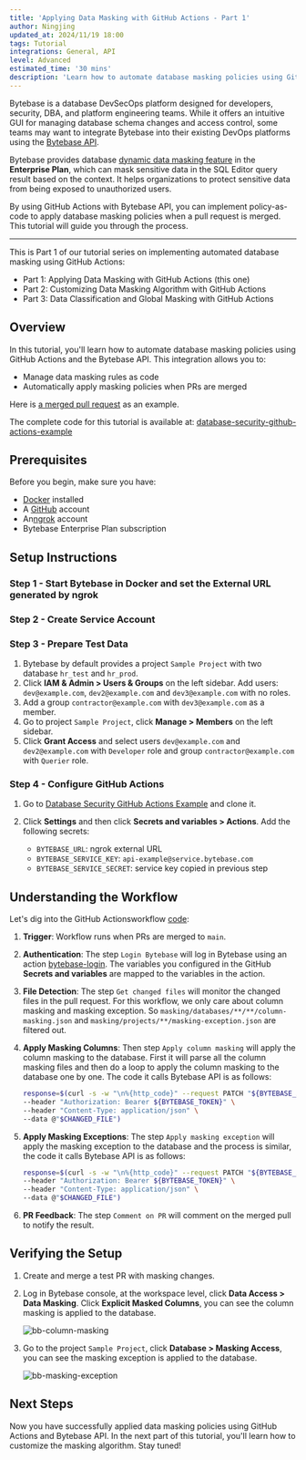 ```yaml
---
title: 'Applying Data Masking with GitHub Actions - Part 1'
author: Ningjing
updated_at: 2024/11/19 18:00
tags: Tutorial
integrations: General, API
level: Advanced
estimated_time: '30 mins'
description: 'Learn how to automate database masking policies using GitHub Actions and Bytebase API'
---
```


Bytebase is a database DevSecOps platform designed for developers, security, DBA, and platform engineering teams. While it offers an intuitive GUI for managing database schema changes and access control, some teams may want to integrate Bytebase into their existing DevOps platforms using the [Bytebase API](/docs/api/overview/).

Bytebase provides database [dynamic data masking feature](/docs/security/data-masking/overview/) in the **Enterprise Plan**, which can mask sensitive data in the SQL Editor query result based on the context. It helps organizations to protect sensitive data from being exposed to unauthorized users.

By using GitHub Actions with Bytebase API, you can implement policy-as-code to apply database masking policies when a pull request is merged. This tutorial will guide you through the process.

---

This is Part 1 of our tutorial series on implementing automated database masking using GitHub Actions:

- Part 1: Applying Data Masking with GitHub Actions (this one)
- Part 2: Customizing Data Masking Algorithm with GitHub Actions
- Part 3: Data Classification and Global Masking with GitHub Actions

## Overview

In this tutorial, you'll learn how to automate database masking policies using GitHub Actions and the Bytebase API. This integration allows you to:

- Manage data masking rules as code
- Automatically apply masking policies when PRs are merged

Here is [a merged pull request](https://github.com/bytebase/database-security-github-actions-example/pull/5) as an example.

<HintBlock type="info">

The complete code for this tutorial is available at: [database-security-github-actions-example](https://github.com/bytebase/database-security-github-actions-example)

</HintBlock>

## Prerequisites

Before you begin, make sure you have:

- [Docker](https://www.docker.com/) installed
- A [GitHub](https://github.com/) account
- An[ngrok](http://ngrok.com/) account
- Bytebase Enterprise Plan subscription

## Setup Instructions

### Step 1 - Start Bytebase in Docker and set the External URL generated by ngrok

<IncludeBlock url="/docs/get-started/install/vcs-with-ngrok"></IncludeBlock>

### Step 2 - Create Service Account

<IncludeBlock url="/docs/share/tutorials/create-service-account"></IncludeBlock>

### Step 3 - Prepare Test Data

1. Bytebase by default provides a project `Sample Project` with two database `hr_test` and `hr_prod`.
1. Click **IAM & Admin > Users & Groups** on the left sidebar. Add users: `dev@example.com`, `dev2@example.com` and `dev3@example.com` with no roles.
1. Add a group `contractor@example.com` with `dev3@example.com` as a member.
1. Go to project `Sample Project`, click **Manage > Members** on the left sidebar.
1. Click **Grant Access** and select users `dev@example.com` and `dev2@example.com` with `Developer` role and group `contractor@example.com` with `Querier` role.

### Step 4 - Configure GitHub Actions

1. Go to [Database Security GitHub Actions Example](https://github.com/bytebase/database-security-github-actions-example) and clone it.

1. Click **Settings** and then click **Secrets and variables > Actions**. Add the following secrets:

   - `BYTEBASE_URL`: ngrok external URL
   - `BYTEBASE_SERVICE_KEY`: `api-example@service.bytebase.com`
   - `BYTEBASE_SERVICE_SECRET`: service key copied in previous step

## Understanding the Workflow

Let's dig into the GitHub Actionsworkflow [code](https://github.com/bytebase/database-security-github-actions-example/blob/main/.github/workflows/bb-masking-1.yml):

1. **Trigger**: Workflow runs when PRs are merged to `main`.

1. **Authentication**: The step `Login Bytebase` will log in Bytebase using an action [bytebase-login](https://github.com/marketplace/actions/bytebase-login). The variables you configured in the GitHub **Secrets and variables** are mapped to the variables in the action.

1. **File Detection**: The step `Get changed files` will monitor the changed files in the pull request. For this workflow, we only care about column masking and masking exception. So `masking/databases/**/**/column-masking.json` and `masking/projects/**/masking-exception.json` are filtered out.

1. **Apply Masking Columns**: Then step `Apply column masking` will apply the column masking to the database. First it will parse all the column masking files and then do a loop to apply the column masking to the database one by one. The code it calls Bytebase API is as follows:

   ```bash
   response=$(curl -s -w "\n%{http_code}" --request PATCH "${BYTEBASE_API_URL}/instances/${INSTANCE_NAME}/databases/${DATABASE_NAME}/policies/masking?allow_missing=true&update_mask=payload" \
   --header "Authorization: Bearer ${BYTEBASE_TOKEN}" \
   --header "Content-Type: application/json" \
   --data @"$CHANGED_FILE")
   ```

1. **Apply Masking Exceptions**: The step `Apply masking exception` will apply the masking exception to the database and the process is similar, the code it calls Bytebase API is as follows:

   ```bash
   response=$(curl -s -w "\n%{http_code}" --request PATCH "${BYTEBASE_API_URL}/projects/${PROJECT_NAME}/policies/masking_exception?allow_missing=true&update_mask=payload" \
   --header "Authorization: Bearer ${BYTEBASE_TOKEN}" \
   --header "Content-Type: application/json" \
   --data @"$CHANGED_FILE")
   ```

1. **PR Feedback**: The step `Comment on PR` will comment on the merged pull to notify the result.

## Verifying the Setup

1. Create and merge a test PR with masking changes.

1. Log in Bytebase console, at the workspace level, click **Data Access > Data Masking**. Click **Explicit Masked Columns**, you can see the column masking is applied to the database.

   ![bb-column-masking](/content/docs/tutorials/github-action-data-masking-part1/bb-column-masking.webp)

1. Go to the project `Sample Project`, click **Database > Masking Access**, you can see the masking exception is applied to the database.

   ![bb-masking-exception](/content/docs/tutorials/github-action-data-masking-part1/bb-masking-exception.webp)

## Next Steps

Now you have successfully applied data masking policies using GitHub Actions and Bytebase API. In the next part of this tutorial, you'll learn how to customize the masking algorithm. Stay tuned!
